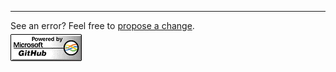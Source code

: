    <footer>
   <hr>
See an error? Feel free to
      <a href="{{ site.repo.repository_url }}/edit/{{ site.repo.branch }}/{{ page.path }}" title="Help improve {{ page.path }}">propose a change</a>.
      <br />
      <a href="https://github.com/benarnav/benarnav.github.io"><img style="padding-top: 5px;" src="/assets/img/footer-banner.png" /></a>
      </footer>